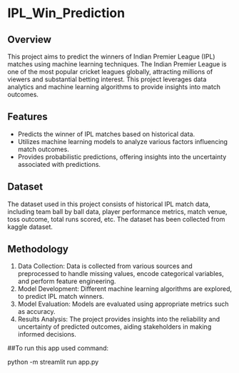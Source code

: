 # IPL_Win_Prediction

## Overview
This project aims to predict the winners of Indian Premier League (IPL) matches using machine learning techniques. 
The Indian Premier League is one of the most popular cricket leagues globally, attracting millions of viewers and substantial betting interest. 
This project leverages data analytics and machine learning algorithms to provide insights into match outcomes.

## Features
- Predicts the winner of IPL matches based on historical data.
- Utilizes machine learning models to analyze various factors influencing match outcomes.
- Provides probabilistic predictions, offering insights into the uncertainty associated with predictions.

## Dataset
The dataset used in this project consists of historical IPL match data, including team ball by ball data, player performance metrics, match venue, toss outcome, total runs scored, etc. 
The dataset has been collected from kaggle dataset.

## Methodology
1. Data Collection: Data is collected from various sources and preprocessed to handle missing values, encode categorical variables, and perform feature engineering.
2. Model Development: Different machine learning algorithms are explored, to predict IPL match winners.
3. Model Evaluation: Models are evaluated using appropriate metrics such as accuracy.
4. Results Analysis: The project provides insights into the reliability and uncertainty of predicted outcomes, aiding stakeholders in making informed decisions.

##To run this app used command:

   python -m streamlit run app.py
